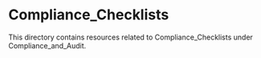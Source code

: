 # Compliance_Checklists
This directory contains resources related to Compliance_Checklists under Compliance_and_Audit.
